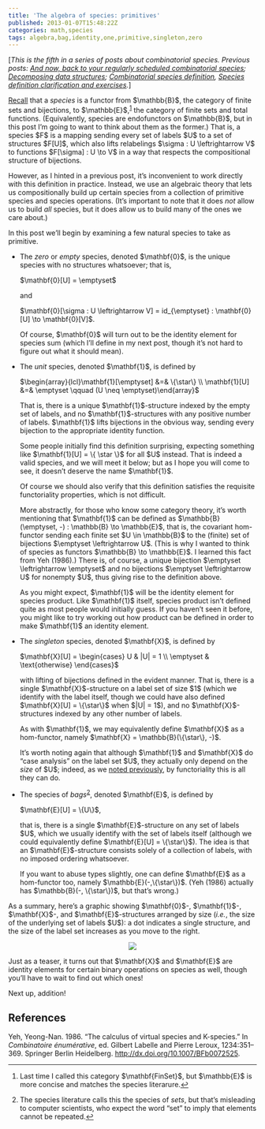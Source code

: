 ```yaml
---
title: 'The algebra of species: primitives'
published: 2013-01-07T15:48:22Z
categories: math,species
tags: algebra,bag,identity,one,primitive,singleton,zero
---
```


<p><!-- -*- compile-command: "BlogLiteratelyD 05-algebra.markdown &gt; 05-algebra.html" -*- --> [<em>This is the fifth in a series of posts about combinatorial species. Previous posts: <a href="http://byorgey.wordpress.com/2012/10/17/and-now-back-to-your-regularly-scheduled-combinatorial-species/">And now, back to your regularly scheduled combinatorial species</a>; <a href="http://byorgey.wordpress.com/2012/10/27/decomposing-data-structures/">Decomposing data structures</a>; <a href="https://byorgey.wordpress.com/2012/11/20/combinatorial-species-definition/">Combinatorial species definition</a>, <a href="http://byorgey.wordpress.com/2012/12/06/species-definition-clarification-and-exercises/">Species definition clarification and exercises</a>.</em>]</p>
<p><a href="http://byorgey.wordpress.com/2012/11/20/combinatorial-species-definition/">Recall</a> that a <em>species</em> is a functor from $\mathbb{B}$, the category of finite sets and bijections, to $\mathbb{E}$,<sup><a href="#fn1" class="footnoteRef" id="fnref1">1</a></sup> the category of finite sets and total functions. (Equivalently, species are endofunctors on $\mathbb{B}$, but in this post I’m going to want to think about them as the former.) That is, a species $F$ is a mapping sending every set of labels $U$ to a set of structures $F[U]$, which also lifts relabelings $\sigma : U \leftrightarrow V$ to functions $F[\sigma] : U \to V$ in a way that respects the compositional structure of bijections.</p>
<p>However, as I hinted in a previous post, it’s inconvenient to work directly with this definition in practice. Instead, we use an algebraic theory that lets us compositionally build up certain species from a collection of primitive species and species operations. (It’s important to note that it does <em>not</em> allow us to build <em>all</em> species, but it does allow us to build many of the ones we care about.)</p>
<p>In this post we’ll begin by examining a few natural species to take as primitive.</p>
<ul>
<li><p>The <em>zero</em> or <em>empty</em> species, denoted $\mathbf{0}$, is the unique species with no structures whatsoever; that is,</p>
<p>$\mathbf{0}[U] = \emptyset$</p>
<p>and</p>
<p>$\mathbf{0}[\sigma : U \leftrightarrow V] = id_{\emptyset} : \mathbf{0}[U] \to \mathbf{0}[V]$.</p>
<p>Of course, $\mathbf{0}$ will turn out to be the identity element for species sum (which I’ll define in my next post, though it’s not hard to figure out what it should mean).</p></li>
<li><p>The <em>unit</em> species, denoted $\mathbf{1}$, is defined by</p>
<p>$\begin{array}{lcl}\mathbf{1}[\emptyset] &amp;=&amp; \{\star\} \\ \mathbf{1}[U] &amp;=&amp; \emptyset \qquad (U \neq \emptyset)\end{array}$</p>
<p>That is, there is a unique $\mathbf{1}$-structure indexed by the empty set of labels, and no $\mathbf{1}$-structures with any positive number of labels. $\mathbf{1}$ lifts bijections in the obvious way, sending every bijection to the appropriate identity function.</p>
<p>Some people initially find this definition surprising, expecting something like $\mathbf{1}[U] = \{ \star \}$ for all $U$ instead. That is indeed a valid species, and we will meet it below; but as I hope you will come to see, it doesn’t deserve the name $\mathbf{1}$.</p>
<p>Of course we should also verify that this definition satisfies the requisite functoriality properties, which is not difficult.</p>
<p>More abstractly, for those who know some category theory, it’s worth mentioning that $\mathbf{1}$ can be defined as $\mathbb{B}(\emptyset, -) : \mathbb{B} \to \mathbb{E}$, that is, the covariant hom-functor sending each finite set $U \in \mathbb{B}$ to the (finite) set of bijections $\emptyset \leftrightarrow U$. (This is why I wanted to think of species as functors $\mathbb{B} \to \mathbb{E}$. I learned this fact from Yeh (1986).) There is, of course, a unique bijection $\emptyset \leftrightarrow \emptyset$ and no bijections $\emptyset \leftrightarrow U$ for nonempty $U$, thus giving rise to the definition above.</p>
<p>As you might expect, $\mathbf{1}$ will be the identity element for species product. Like $\mathbf{1}$ itself, species product isn’t defined quite as most people would initially guess. If you haven’t seen it before, you might like to try working out how product can be defined in order to make $\mathbf{1}$ an identity element.</p></li>
<li><p>The <em>singleton</em> species, denoted $\mathbf{X}$, is defined by</p>
<p>$\mathbf{X}[U] = \begin{cases} U &amp; |U| = 1 \\ \emptyset &amp; \text{otherwise} \end{cases}$</p>
<p>with lifting of bijections defined in the evident manner. That is, there is a single $\mathbf{X}$-structure on a label set of size $1$ (which we identify with the label itself, though we could have also defined $\mathbf{X}[U] = \{\star\}$ when $|U| = 1$), and no $\mathbf{X}$-structures indexed by any other number of labels.</p>
<p>As with $\mathbf{1}$, we may equivalently define $\mathbf{X}$ as a hom-functor, namely $\mathbf{X} = \mathbb{B}(\{\star\}, -)$.</p>
<p>It’s worth noting again that although $\mathbf{1}$ and $\mathbf{X}$ do “case analysis” on the label set $U$, they actually only depend on the <em>size</em> of $U$; indeed, as we <a href="http://byorgey.wordpress.com/2012/12/06/species-definition-clarification-and-exercises/">noted previously</a>, by functoriality this is all they can do.</p></li>
<li><p>The species of <em>bags</em><sup><a href="#fn2" class="footnoteRef" id="fnref2">2</a></sup>, denoted $\mathbf{E}$, is defined by</p>
<p>$\mathbf{E}[U] = \{U\}$,</p>
<p>that is, there is a single $\mathbf{E}$-structure on any set of labels $U$, which we usually identify with the set of labels itself (although we could equivalently define $\mathbf{E}[U] = \{\star\}$). The idea is that an $\mathbf{E}$-structure consists solely of a collection of labels, with no imposed ordering whatsoever.</p>
<p>If you want to abuse types slightly, one can define $\mathbf{E}$ as a hom-functor too, namely $\mathbb{E}(-,\{\star\})$. (Yeh (1986) actually has $\mathbb{B}(-, \{\star\})$, but that’s wrong.)</p></li>
</ul>
<p>As a summary, here’s a graphic showing $\mathbf{0}$-, $\mathbf{1}$-, $\mathbf{X}$-, and $\mathbf{E}$-structures arranged by size (<em>i.e.</em>, the size of the underlying set of labels $U$): a dot indicates a single structure, and the size of the label set increases as you move to the right.</p>
<div style="text-align:center;">
<div class="figure">
<img src="http://byorgey.files.wordpress.com/2013/01/a3f68a37ffc133339fc3b8f097570c28.png" /><p class="caption"></p>
</div>
</div>
<p>Just as a teaser, it turns out that $\mathbf{X}$ and $\mathbf{E}$ are identity elements for certain binary operations on species as well, though you’ll have to wait to find out which ones!</p>
<p>Next up, addition!</p>
<h2 id="references">References</h2>
<p>Yeh, Yeong-Nan. 1986. “The calculus of virtual species and K-species.” In <em>Combinatoire énumérative</em>, ed. Gilbert Labelle and Pierre Leroux, 1234:351–369. Springer Berlin Heidelberg. <a href="http://dx.doi.org/10.1007/BFb0072525" title="http://dx.doi.org/10.1007/BFb0072525">http://dx.doi.org/10.1007/BFb0072525</a>.</p>
<div class="footnotes">
<hr />
<ol>
<li id="fn1"><p>Last time I called this category $\mathbf{FinSet}$, but $\mathbb{E}$ is more concise and matches the species literarure.<a href="#fnref1">↩</a></p></li>
<li id="fn2"><p>The species literature calls this the species of <em>sets</em>, but that’s misleading to computer scientists, who expect the word “set” to imply that elements cannot be repeated.<a href="#fnref2">↩</a></p></li>
</ol>
</div>

